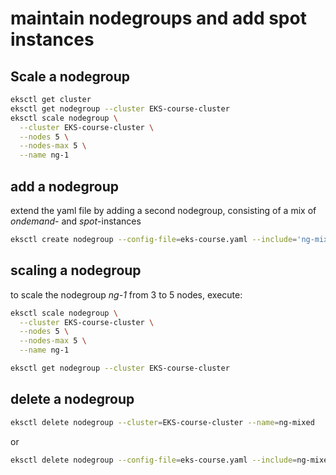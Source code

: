 # maintain nodegroups and add spot instances

## Scale a nodegroup

```bash
eksctl get cluster
eksctl get nodegroup --cluster EKS-course-cluster
eksctl scale nodegroup \
  --cluster EKS-course-cluster \
  --nodes 5 \
  --nodes-max 5 \
  --name ng-1
```

## add a nodegroup

extend the yaml file by adding a second nodegroup, consisting of a mix of _ondemand_- and _spot_-instances

```bash
eksctl create nodegroup --config-file=eks-course.yaml --include='ng-mixed'
```

## scaling a nodegroup

to scale the nodegroup _ng-1_ from 3 to 5 nodes, execute:

```bash
eksctl scale nodegroup \
  --cluster EKS-course-cluster \
  --nodes 5 \
  --nodes-max 5 \
  --name ng-1

eksctl get nodegroup --cluster EKS-course-cluster  
```

## delete a nodegroup

```bash
eksctl delete nodegroup --cluster=EKS-course-cluster --name=ng-mixed
```

or

```bash
eksctl delete nodegroup --config-file=eks-course.yaml --include=ng-mixed --approve
```

